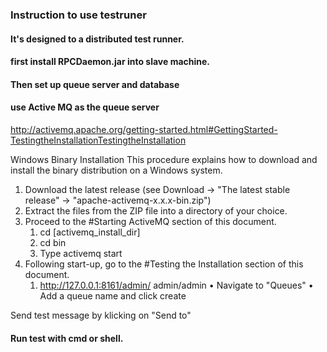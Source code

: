 ### Instruction to use testruner

#### It's designed to a distributed test runner.

#### first install RPCDaemon.jar into slave machine.

#### Then set up queue server and database

#### use Active MQ as the queue server
http://activemq.apache.org/getting-started.html#GettingStarted-TestingtheInstallationTestingtheInstallation

Windows Binary Installation
This procedure explains how to download and install the binary distribution on a Windows system.
1. Download the latest release
(see Download -> "The latest stable release" -> "apache-activemq-x.x.x-bin.zip")
2. Extract the files from the ZIP file into a directory of your choice.
3. Proceed to the #Starting ActiveMQ section of this document.
	1. cd [activemq_install_dir]
	2. cd bin
	3. Type activemq start
4. Following start-up, go to the #Testing the Installation section of this document.
	1. http://127.0.0.1:8161/admin/ admin/admin
	• Navigate to "Queues"
	• Add a queue name and click create

Send test message by klicking on "Send to"
#### Run test with cmd or shell.
